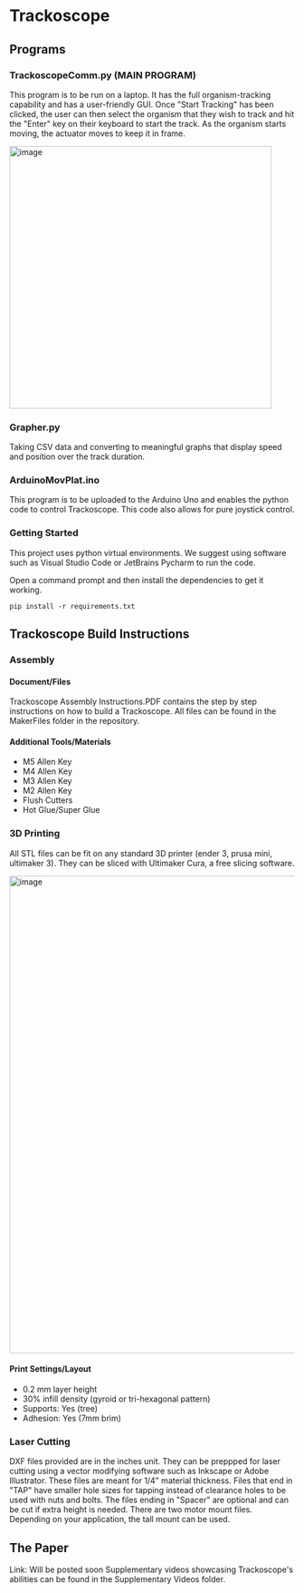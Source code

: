 # Trackoscope

## Programs

### TrackoscopeComm.py (MAIN PROGRAM)
This program is to be run on a laptop. It has the full organism-tracking capability and has a user-friendly GUI. Once "Start Tracking" has been clicked, the user can then select the organism that they wish to track and hit the "Enter" key on their keyboard to start the track. As the organism starts moving, the actuator moves to keep it in frame.

<img width="463" alt="image" src="https://github.com/bhamla-lab/Trackoscope/assets/30093976/86f3ee81-4869-4006-9269-dee48f4e4056">

### Grapher.py
Taking CSV data and converting to meaningful graphs that display speed and position over the track duration.

### ArduinoMovPlat.ino
This program is to be uploaded to the Arduino Uno and enables the python code to control Trackoscope. This code also allows for pure joystick control.

### Getting Started
This project uses python virtual environments. We suggest using software such as Visual Studio Code or JetBrains Pycharm to run the code.

Open a command prompt and then install the dependencies to get it working.

    pip install -r requirements.txt

## Trackoscope Build Instructions

### Assembly
#### Document/Files
Trackoscope Assembly Instructions.PDF contains the step by step instructions on how to build a Trackoscope. All files can be found in the MakerFiles folder in the repository.

#### Additional Tools/Materials
* M5 Allen Key
* M4 Allen Key
* M3 Allen Key
* M2 Allen Key
* Flush Cutters
* Hot Glue/Super Glue

### 3D Printing
All STL files can be fit on any standard 3D printer (ender 3, prusa mini, ultimaker 3). They can be sliced with Ultimaker Cura, a free slicing software.

<img width="842" alt="image" src="https://github.com/bhamla-lab/Trackoscope/assets/30093976/11eabce7-4d9b-4f47-a9cb-2a900a5f5267">

#### Print Settings/Layout
* 0.2 mm layer height
* 30% infill density (gyroid or tri-hexagonal pattern)
* Supports: Yes (tree)
* Adhesion: Yes (7mm  brim)

### Laser Cutting
DXF files provided are in the inches unit. They can be preppped for laser cutting using a vector modifying software such as Inkscape or Adobe Illustrator. These files are meant for 1/4" material thickness. Files that end in "TAP" have smaller hole sizes for tapping instead of clearance holes to be used with nuts and bolts. The files ending in "Spacer" are optional and can be cut if extra height is needed. There are two motor mount files. Depending on your application, the tall mount can be used.

## The Paper
Link: Will be posted soon
Supplementary videos showcasing Trackoscope's abilities can be found in the Supplementary Videos folder.
